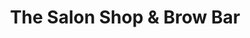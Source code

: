 ---
title: "The Salon Shop & Brow Bar"
url: /dayton/the-salon-shop-and-brow-bar/
shop: hairdresser
---